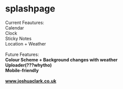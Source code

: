 # splashpage
Current Feautures:
<br>Calendar
<br>Clock
<br>Sticky Notes
<br>Location + Weather
<br><br>Future Features:
<br><b>Colour Scheme + Background changes with weather
<br>Uploader(???whytho)
<br>Mobile-friendly
<br><br><a href="https://joshuaclark.co.uk">www.joshuaclark.co.uk</a>
